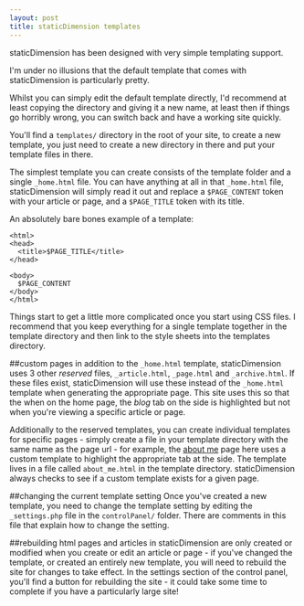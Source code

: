 ```yaml
---
layout: post
title: staticDimension templates
---
```


staticDimension has been designed with very simple templating support.

I'm under no illusions that the default template that comes with staticDimension is particularly pretty.

Whilst you can simply edit the default template directly, I'd recommend at least copying the directory and giving it a new name, at least then if things go horribly wrong, you can switch back and have a working site quickly.

You'll find a `templates/` directory in the root of your site, to create a new template, you just need to create a new directory in there and put your template files in there.

The simplest template you can create consists of the template folder and a single `_home.html` file. You can have anything at all in that `_home.html` file, staticDimension will simply read it out and replace a `$PAGE_CONTENT` token with your article or page, and a `$PAGE_TITLE` token with its title.

An absolutely bare bones example of a template:

    <html>
    <head>
      <title>$PAGE_TITLE</title>
    </head>

    <body>
      $PAGE_CONTENT
    </body>
    </html>

Things start to get a little more complicated once you start using CSS files. I recommend that you keep everything for a single template together in the template directory and then link to the style sheets into the templates directory.

##custom pages
in addition to the `_home.html` template, staticDimension uses 3 other *reserved* files, `_article.html`, `_page.html` and `_archive.html`. If these files exist, staticDimension will use these instead of the `_home.html` template when generating the appropriate page. This site uses this so that the when on the home page, the *blog* tab on the side is highlighted but not when you're viewing a specific article or page.

Additionally to the reserved templates, you can create individual templates for specific pages - simply create a file in your template directory with the same name as the page url - for example, the [about me](/pages/about_me.html) page here uses a custom template to highlight the appropriate tab at the side. The template lives in a file called `about_me.html` in the template directory. staticDimension always checks to see if a custom template exists for a given page.

##changing the current template setting
Once you've created a new template, you need to change the template setting by editing the `_settings.php` file in the `controlPanel/` folder. There are comments in this file that explain how to change the setting.

##rebuilding
html pages and articles in staticDimension are only created or modified when you create or edit an article or page - if you've changed the template, or created an entirely new template, you will need to rebuild the site for changes to take effect. In the settings section of the control panel, you'll find a button for rebuilding the site - it could take some time to complete if you have a particularly large site!